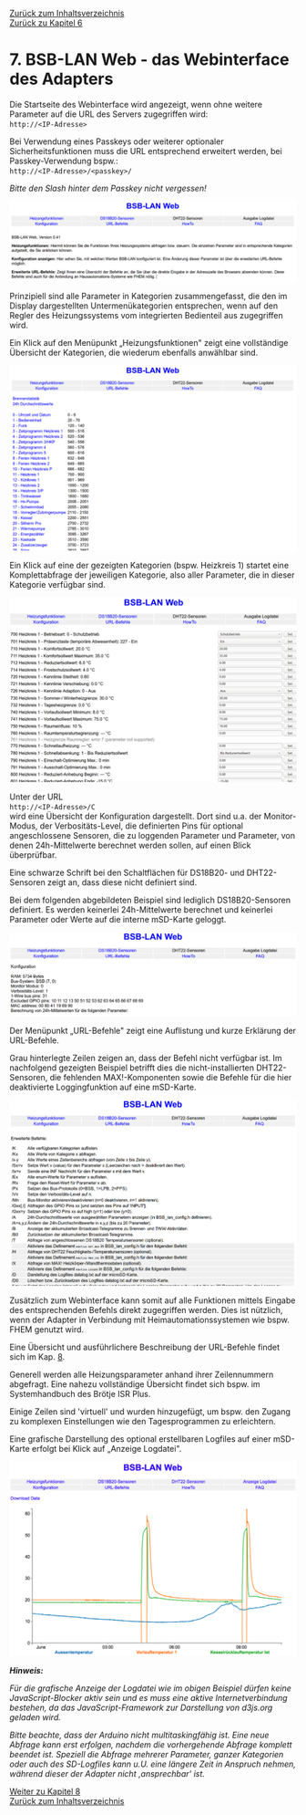 [Zurück zum Inhaltsverzeichnis](inhaltsverzeichnis.md)  
[Zurück zu Kapitel 6](kap06.md)  
    

# 7. BSB-LAN Web - das Webinterface des Adapters #

Die Startseite des Webinterface wird angezeigt, wenn ohne weitere
Parameter auf die URL des Servers zugegriffen wird:  
`http://<IP-Adresse>`

Bei Verwendung eines Passkeys oder weiterer optionaler
Sicherheitsfunktionen muss die URL entsprechend erweitert werden, bei
Passkey-Verwendung bspw.:  
`http://<IP-Adresse>/<passkey>/`

*Bitte den Slash hinter dem Passkey nicht vergessen!*
    
<img src="https://raw.githubusercontent.com/1coderookie/BSB-LPB-LAN/master/docs/pics/webinterface_home.png">
    
    
Prinzipiell sind alle Parameter in Kategorien zusammengefasst, die den
im Display dargestellten Untermenükategorien entsprechen, wenn auf den
Regler des Heizungssystems vom integrierten Bedienteil aus zugegriffen
wird.

Ein Klick auf den Menüpunkt „Heizungsfunktionen" zeigt eine vollständige
Übersicht der Kategorien, die wiederum ebenfalls anwählbar sind.
    
<img src="https://raw.githubusercontent.com/1coderookie/BSB-LPB-LAN/master/docs/pics/webinterface_funktionen.png">
    
Ein Klick auf eine der gezeigten Kategorien (bspw. Heizkreis 1) startet
eine Komplettabfrage der jeweiligen Kategorie, also aller Parameter, die
in dieser Kategorie verfügbar sind.
    
<img src="https://raw.githubusercontent.com/1coderookie/BSB-LPB-LAN/master/docs/pics/webinterface_kategorie-hk1.png">
    
Unter der URL  
`http://<IP-Adresse>/C`  
wird eine Übersicht der Konfiguration dargestellt. Dort sind u.a. der
Monitor-Modus, der Verbositäts-Level, die definierten Pins für optional
angeschlossene Sensoren, die zu loggenden Parameter und Parameter, von
denen 24h-Mittelwerte berechnet werden sollen, auf einen Blick
überprüfbar.

Eine schwarze Schrift bei den Schaltflächen für DS18B20- und
DHT22-Sensoren zeigt an, dass diese nicht definiert sind.

Bei dem folgenden abgebildeten Beispiel sind lediglich DS18B20-Sensoren
definiert. Es werden keinerlei 24h-Mittelwerte berechnet und keinerlei 
Parameter oder Werte auf die interne mSD-Karte geloggt.
    
<img src="https://raw.githubusercontent.com/1coderookie/BSB-LPB-LAN/master/docs/pics/webinterface_konfiguration.png">
    
Der Menüpunkt „URL-Befehle" zeigt eine Auflistung und kurze Erklärung
der URL-Befehle.

Grau hinterlegte Zeilen zeigen an, dass der Befehl nicht verfügbar ist.
Im nachfolgend gezeigten Beispiel betrifft dies die nicht-installierten
DHT22-Sensoren, die fehlenden MAX!-Komponenten sowie die Befehle für die 
hier deaktivierte Loggingfunktion auf eine mSD-Karte.
    
<img src="https://raw.githubusercontent.com/1coderookie/BSB-LPB-LAN/master/docs/pics/webinterface_url-befehle.png">
    
Zusätzlich zum Webinterface kann somit auf alle Funktionen mittels
Eingabe des entsprechenden Befehls direkt zugegriffen werden. Dies ist
nützlich, wenn der Adapter in Verbindung mit Heimautomationssystemen wie
bspw. FHEM genutzt wird.

Eine Übersicht und ausführlichere Beschreibung der URL-Befehle findet
sich im Kap. [8](kap08.md).

Generell werden alle Heizungsparameter anhand ihrer Zeilennummern
abgefragt. Eine nahezu vollständige Übersicht findet sich bspw. im
Systemhandbuch des Brötje ISR Plus.

Einige Zeilen sind \'virtuell\' und wurden hinzugefügt, um bspw. den
Zugang zu komplexen Einstellungen wie den Tagesprogrammen zu
erleichtern.

Eine grafische Darstellung des optional erstellbaren Logfiles auf einer 
mSD-Karte erfolgt bei Klick auf „Anzeige Logdatei".
    
<img src="https://raw.githubusercontent.com/1coderookie/BSB-LPB-LAN/master/docs/pics/webinterface_log.jpg">
    
    

***Hinweis:*** 
    
*Für die grafische Anzeige der Logdatei wie im obigen Beispiel dürfen 
keine JavaScript-Blocker aktiv sein und es muss eine aktive Internetverbindung 
bestehen, da das JavaScript-Framework zur Darstellung von d3js.org geladen wird.*  

*Bitte beachte, dass der Arduino nicht multitaskingfähig ist. Eine neue
Abfrage kann erst erfolgen, nachdem die vorhergehende Abfrage komplett
beendet ist. Speziell die Abfrage mehrerer Parameter, ganzer Kategorien
oder auch des SD-Logfiles kann u.U. eine längere Zeit in Anspruch
nehmen, während dieser der Adapter nicht ‚ansprechbar' ist.*

     
     
[Weiter zu Kapitel 8](kap08.md)      
[Zurück zum Inhaltsverzeichnis](inhaltsverzeichnis.md)  
